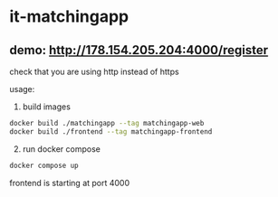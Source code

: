 # it-matchingapp

## demo: http://178.154.205.204:4000/register
check that you are using http instead of https

usage:

1. build images
```bash
docker build ./matchingapp --tag matchingapp-web
docker build ./frontend --tag matchingapp-frontend
```

2. run docker compose
```bash
docker compose up
```
frontend is starting at port 4000

